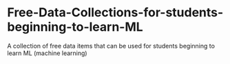 # Free-Data-Collections-for-students-beginning-to-learn-ML
A collection of free data items that can be used for students beginning to learn ML (machine learning) 

